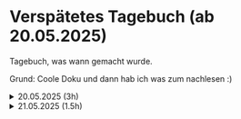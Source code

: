 # Verspätetes Tagebuch (ab 20.05.2025)

Tagebuch, was wann gemacht wurde. 

Grund: Coole Doku und dann hab ich was zum nachlesen :)
<details>
<summary>20.05.2025 (3h)</summary>

## 20.05.2025

Zuerst habe ich mich weiter in Flutter eingelesen und mit folgenden Dingen herumprobiert (ohne commits, nur zum "testen"):
- Konstruktoren
- Statische Klassen
- Vererbung
- UI (für Testzwecke von Code)
  
Dann habe ich mich dazu entschieden mit der Logik für die Quests anzufangen. Ich bin sofort auf eine wichtige Frage gestoßen:
Wie kann ich bewerkstelligen, dass jeder User aus einer Stadt JEDEN TAG AUTOMATISCH die gleiche, neue DailyQuest zugeteilt bekommt?

Die Antwort nach langem Überlegen und suchen:
CRON-JOBS in Supabase.

Cron-Jobs sind quasi einfach eine festgelegte Aktion, welche immer wieder in bestimmten Zeitabständen ausgeführt wird. 
Dies kann (in Supabase) z.B.:
- ein SQL-Snippet
- eine Datenbank-funktion
- eine HTTP-Request
- oder eine "Supabase Edge Funktion" sein (Keine Ahnung was das genau ist)

Für unseren Use-Case genügt hier ein SQL-Snippet.

**Dieses sieht für die DailyQuest-Distribution so aus:**
```sql
WITH random_quests AS (
  SELECT DISTINCT ON (city) qid
  FROM quest
  WHERE last_used_d != CURRENT_DATE - 1
  ORDER BY city, RANDOM()
)
UPDATE quest q
SET last_used_d = CURRENT_DATE
FROM random_quests rq
WHERE q.qid = rq.qid;
```

*Erklärung:* 
zuerst wird ein sogenanntes "CTE" erzeugt. Das ist (soweit ich es verstanden habe) eine Sub-Query, welche einen Namen hat, und somit auch im darauffolgenden Query referenziert werden kann.
In dieser wird für jede Stadt EINE random QuestID gespeichert (bei welcher das Datum nicht GESTERN ist). 
Dadurch kann ich dann mit "WHERE q.qid = rq.qid" nur eine Quest pro Stadt updaten. 


**Bei der Weekly-Quest:**

```sql
UPDATE quest q
SET last_used_w = TO_CHAR(CURRENT_DATE, 'IYYY-"W"IW')
WHERE q.qid = (
  SELECT qid 
  FROM quest
  WHERE last_used_w != TO_CHAR(CURRENT_DATE-3, 'IYYY-"W"IW')
  ORDER BY RANDOM()
  LIMIT 1
);
```

Da wir nur eine Quest für ALLE user benutzen, wird keine CTE benötigt.

Das einzig spezielle ist hier eigentlich nur die TO_CHAR() Funktion
Bei dieser wird Das Current_Date auf das darauffolgende Format übertragen. Zuerst das Jahr (IYYY), dann ein W ("W") und direkt die Woche (IW).

Zum ISO-System:
https://de.wikipedia.org/wiki/ISO_8601


</details>


<details>
<summary>21.05.2025 (1.5h)</summary>

## 21.05.2025
Heute habe ich mich auf die REST-API fokussiert und habe mir Gedanken gemacht wie man diese umsetzen könnte bezüglich schon vorhandener Supabase-API/direkter Verbindung zur DB,... 

Nachdem ich mich mit Herr Bechthold beraten habe sind wir auf folgendes setup gekommen:
App -> meine Rest-API -> Supabase-API -> Database

Meine Rest-API schickt keine direkten Anfragen an die Datenbank, sondern leitet quasi einfach auf die Supabase-API weiter und diese kommuniziert erst mit der Datenbank.

Somit sind die Vorraussetzungen erfüllt und ich muss micht nicht mit irgendwelchen PostgreSQL-Verbindungen rumschlagen.


Dann habe ich schon angefangen das auszuprobieren und habe schon einige Überlegungen angestellt (noch nichts zum committen, nur um das Prinzip zu graspen)

</details>